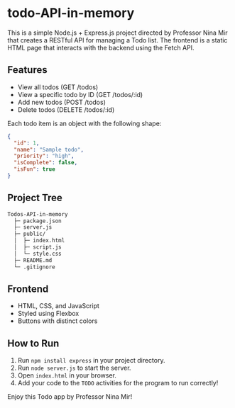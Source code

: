 # todo-API-in-memory

This is a simple Node.js + Express.js project directed by Professor Nina Mir that creates a RESTful API for managing a Todo list. The frontend is a static HTML page that interacts with the backend using the Fetch API.

## Features
- View all todos (GET /todos)
- View a specific todo by ID (GET /todos/:id)
- Add new todos (POST /todos)
- Delete todos (DELETE /todos/:id)

Each todo item is an object with the following shape:
```json
{
  "id": 1,
  "name": "Sample todo",
  "priority": "high",
  "isComplete": false,
  "isFun": true
}
```

## Project Tree
```graphql
Todos-API-in-memory 
  ├─ package.json
  ├─ server.js  
  ├─ public/  
  │  ├─ index.html 
  │  ├─ script.js 
  │  └─ style.css
  ├─ README.md 
  └─ .gitignore 
  ```

## Frontend
- HTML, CSS, and JavaScript
- Styled using Flexbox
- Buttons with distinct colors

## How to Run
1. Run `npm install express` in your project directory.
2. Run `node server.js` to start the server.
3. Open `index.html` in your browser.
4. Add your code to the `TODO` activities for the program to run correctly!



Enjoy this Todo app by Professor Nina Mir!

